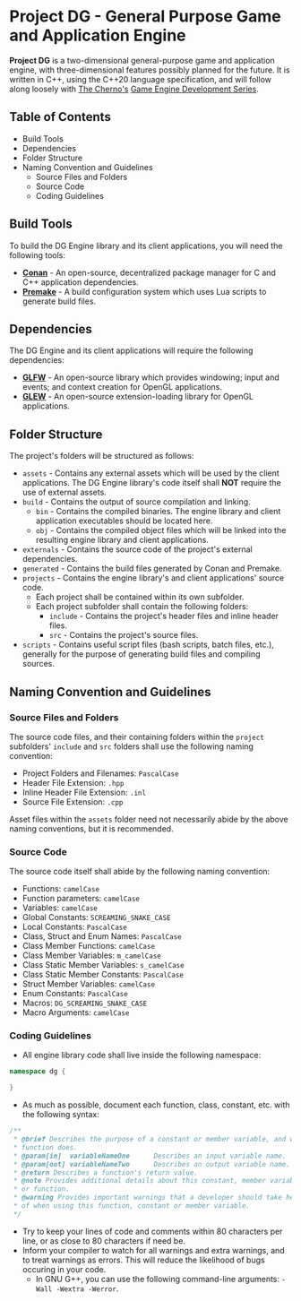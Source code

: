 # Project DG - General Purpose Game and Application Engine

**Project DG** is a two-dimensional general-purpose game and application engine, with three-dimensional features possibly planned for the future. It is written in C++, using the C++20 language specification, and will follow along loosely with [The Cherno's](https://www.youtube.com/@TheCherno) [Game Engine Development Series](https://www.youtube.com/playlist?list=PLlrATfBNZ98dC-V-N3m0Go4deliWHPFwT).

## Table of Contents

- Build Tools
- Dependencies
- Folder Structure
- Naming Convention and Guidelines
  - Source Files and Folders
  - Source Code
  - Coding Guidelines

## Build Tools

To build the DG Engine library and its client applications, you will need the following tools:

- **[Conan](https://conan.io)** - An open-source, decentralized package manager for C and C++ application dependencies.
- **[Premake](https://premake.github.io)** - A build configuration system which uses Lua scripts to generate build files.

## Dependencies

The DG Engine and its client applications will require the following dependencies:

- **[GLFW](https://www.glfw.org)** - An open-source library which provides windowing; input and events; and context creation for OpenGL applications.
- **[GLEW](https://glew.sourceforge.net)** - An open-source extension-loading library for OpenGL applications.

## Folder Structure

The project's folders will be structured as follows:

- `assets` - Contains any external assets which will be used by the client applications. The DG Engine library's code itself shall **NOT** require the use of external assets.
- `build` - Contains the output of source compilation and linking.
  - `bin` - Contains the compiled binaries. The engine library and client application executables should be located here.
  - `obj` - Contains the compiled object files which will be linked into the resulting engine library and client applications.
- `externals` - Contains the source code of the project's external dependencies.
- `generated` - Contains the build files generated by Conan and Premake.
- `projects` - Contains the engine library's and client applications' source code.
  - Each project shall be contained within its own subfolder.
  - Each project subfolder shall contain the following folders:
    - `include` - Contains the project's header files and inline header files.
    - `src` - Contains the project's source files.
- `scripts` - Contains useful script files (bash scripts, batch files, etc.), generally for the purpose of generating build files and compiling sources.

## Naming Convention and Guidelines

### Source Files and Folders

The source code files, and their containing folders within the `project` subfolders' `include` and `src` folders shall use the following naming convention:

- Project Folders and Filenames: `PascalCase`
- Header File Extension: `.hpp`
- Inline Header File Extension: `.inl`
- Source File Extension: `.cpp`

Asset files within the `assets` folder need not necessarily abide by the above naming conventions, but it is recommended.

### Source Code

The source code itself shall abide by the following naming convention:

- Functions: `camelCase`
- Function parameters: `camelCase`
- Variables: `camelCase`
- Global Constants: `SCREAMING_SNAKE_CASE`
- Local Constants: `PascalCase`
- Class, Struct and Enum Names: `PascalCase`
- Class Member Functions: `camelCase`
- Class Member Variables: `m_camelCase`
- Class Static Member Variables: `s_camelCase`
- Class Static Member Constants: `PascalCase`
- Struct Member Variables: `camelCase`
- Enum Constants: `PascalCase`
- Macros: `DG_SCREAMING_SNAKE_CASE`
- Macro Arguments: `camelCase`

### Coding Guidelines

- All engine library code shall live inside the following namespace:

```c++
namespace dg {

}
```

- As much as possible, document each function, class, constant, etc. with the following syntax:

```c++
/**
 * @brief Describes the purpose of a constant or member variable, and what a
 * function does.
 * @param[in]  variableNameOne      Describes an input variable name.
 * @param[out] variableNameTwo      Describes an output variable name.
 * @return Describes a function's return value.
 * @note Provides additional details about this constant, member variable
 * or function.
 * @warning Provides important warnings that a developer should take heed
 * of when using this function, constant or member variable.
 */
```

- Try to keep your lines of code and comments within 80 characters per line, or as close to 80 characters if need be.
- Inform your compiler to watch for all warnings and extra warnings, and to treat warnings as errors. This will reduce the likelihood of bugs occuring in your code.
  - In GNU G++, you can use the following command-line arguments: `-Wall -Wextra -Werror`.
